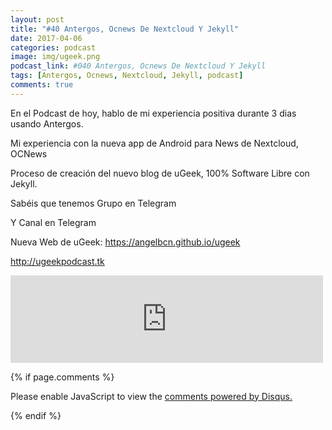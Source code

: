 ```yaml
---
layout: post
title: "#40 Antergos, Ocnews De Nextcloud Y Jekyll"
date: 2017-04-06
categories: podcast
image: img/ugeek.png
podcast_link: #040 Antergos, Ocnews De Nextcloud Y Jekyll
tags: [Antergos, Ocnews, Nextcloud, Jekyll, podcast]
comments: true
---
```


En el Podcast de hoy, hablo de mi experiencia positiva durante 3 dias usando Antergos.


Mi experiencia con la nueva app de Android para News de Nextcloud, OCNews


Proceso de creación del nuevo blog de uGeek, 100% Software Libre con Jekyll.


Sabéis que tenemos Grupo en Telegram


Y Canal en Telegram


Nueva Web de uGeek: https://angelbcn.github.io/ugeek 


http://ugeekpodcast.tk 

<iframe src="https://archive.org/embed/40AntergosOCNewsDeNextcloudYJekyll" width="500" height="140" frameborder="0" webkitallowfullscreen="true" mozallowfullscreen="true" allowfullscreen></iframe>


{% if page.comments %}
<div id="disqus_thread"></div>
<script>

/**
*  RECOMMENDED CONFIGURATION VARIABLES: EDIT AND UNCOMMENT THE SECTION BELOW TO INSERT DYNAMIC VALUES FROM YOUR PLATFORM OR CMS.
*  LEARN WHY DEFINING THESE VARIABLES IS IMPORTANT: https://disqus.com/admin/universalcode/#configuration-variables*/
/*
var disqus_config = function () {
this.page.url = PAGE_URL;  // Replace PAGE_URL with your page's canonical URL variable
this.page.identifier = PAGE_IDENTIFIER; // Replace PAGE_IDENTIFIER with your page's unique identifier variable
};
*/
(function() { // DON'T EDIT BELOW THIS LINE
var d = document, s = d.createElement('script');
s.src = 'https://https-angelbcn-github-io-ugeek.disqus.com/embed.js';
s.setAttribute('data-timestamp', +new Date());
(d.head || d.body).appendChild(s);
})();
</script>
<noscript>Please enable JavaScript to view the <a href="https://disqus.com/?ref_noscript">comments powered by Disqus.</a></noscript>
                                
{% endif %}

<script id="dsq-count-scr" src="//https-angelbcn-github-io-ugeek.disqus.com/count.js" async></script>
